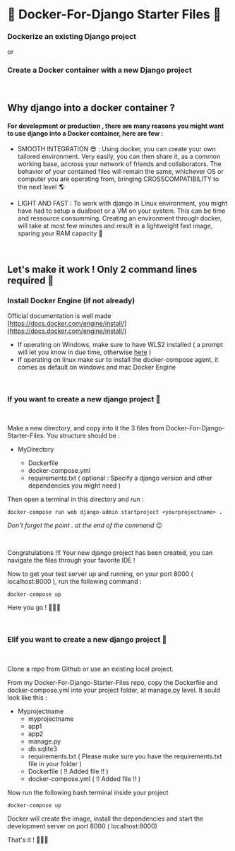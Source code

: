 # 🐳 Docker-For-Django Starter Files 🐳

### Dockerize an existing Django project
or
### Create a Docker container with a new Django project

&nbsp;
## Why django into a docker container ?

#### For development or production , there are many reasons you might want to use django into a Docker container, here are few :


- SMOOTH INTEGRATION 😎 : Using docker, you can create your own tailored environment. Very easily, you can then share it, as a common working base, accross your network of friends and collaborators. The behavior of your contained files will remain the same, whichever OS or computer you are operating from, bringing CROSSCOMPATIBILITY to the next level 🌎 

- LIGHT AND FAST : To work with django in Linux environment, you might have had to setup a dualboot or a VM on your system. This can be time and ressource consumming. Creating an environment through docker, will take at most few minutes and result in a lightweight fast image, sparing your RAM capacity 🐏  

&nbsp;
## Let's make it work ! Only 2 command lines required 🙏

### Install Docker Engine (if not already)

Official documentation is well made [https://docs.docker.com/engine/install/](https://docs.docker.com/engine/install/)

- If operating on Windows, make sure to have WLS2 installed ( a prompt will let you know in due time, otherwise [here](https://docs.microsoft.com/en-us/windows/wsl/install-win10#step-4---download-the-linux-kernel-update-package) )
- If operating on linux make sur to install the docker-compose agent, it comes as default on windows and mac Docker Engine

&nbsp;
&nbsp;

### If you want to create a new django project 🐍
&nbsp;

Make a new directory, and copy into it the 3 files from Docker-For-Django-Starter-Files. You structure should be :

* MyDirectory
 
  * Dockerfile
  * docker-compose.yml
  * requirements.txt ( optional : Specify a django version and other dependencies you might need )

Then open a terminal in this directory and run :
```{bash}
docker-compose run web django-admin startproject <yourprojectname> .
```
  _Don't forget the point . at the end of the command_ 😉
  
&nbsp;
  
  
Congratulations !!! Your new django project has been created, you can navigate the files through your favorite IDE ! 

Now to get your test server up and running, on your port 8000 ( localhost:8000 ), run the following command :
```{bash}
docker-compose up
```

Here you go ! 🚀🚀🚀

&nbsp;
&nbsp;

### Elif you want to create a new django project 🐍
&nbsp;

Clone a repo from Github or use an existing local project.

From my Docker-For-Django-Starter-Files repo, copy the Dockerfile and docker-compose.yml into your project folder, at manage.py level.
It sould look like this :

* Myprojectname
  * myprojectname  
  * app1
  * app2
  * manage.py
  * db.sqlite3
  * requirements.txt  ( Please make sure you have the requirements.txt file in your folder )
  * Dockerfile ( !! Added file !! )
  * docker-compose.yml ( !! Added file !! )
  
Now run the following bash terminal inside your project
```{bash}
docker-compose up
```
Docker will create the image, install the dependencies and start the development server on port 8000 ( localhost:8000)

That's it ! 🚀🚀🚀
